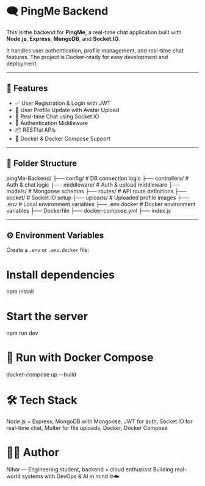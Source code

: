 # 🗨️ PingMe Backend

This is the backend for **PingMe**, a real-time chat application built with **Node.js**, **Express**, **MongoDB**, and **Socket.IO**.

It handles user authentication, profile management, and real-time chat features. The project is Docker-ready for easy development and deployment.

---

## 🚀 Features

- ✅ User Registration & Login with JWT
- 👤 User Profile Update with Avatar Upload
- 💬 Real-time Chat using Socket.IO
- 🔐 Authentication Middleware
- 📦 RESTful APIs
- 🐳 Docker & Docker Compose Support

---

## 📁 Folder Structure
pingMe-Backend/
├── config/ # DB connection logic
├── controllers/ # Auth & chat logic
├── middleware/ # Auth & upload middleware
├── models/ # Mongoose schemas
├── routes/ # API route definitions
├── socket/ # Socket.IO setup
├── uploads/ # Uploaded profile images
├── .env # Local environment variables
├── .env.docker # Docker environment variables
├── Dockerfile
├── docker-compose.yml
├── index.js



---

## ⚙️ Environment Variables

Create a `.env` or `.env.docker` file:

# Install dependencies
npm install

# Start the server
npm run dev

# 🐳 Run with Docker Compose

docker-compose up --build


# 🛠 Tech Stack
Node.js + Express,
MongoDB with Mongoose,
JWT for auth,
Socket.IO for real-time chat,
Multer for file uploads,
Docker, Docker Compose


# 👨‍💻 Author
Nihar — Engineering student, backend + cloud enthusiast
Building real-world systems with DevOps & AI in mind 🌐☁️


